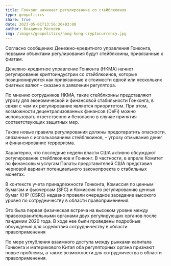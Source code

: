 ```yaml
---
title: Гонконг начинает регулирование со стейблкоинов
type: geopolitics
share: true
date: 2023-05-01T13:56:26+03:00
author: Владимир Матвеев
img: /images/geopolitics/hong-kong-cryptocurrency.jpg
---
```

Согласно сообщению Денежно-кредитного управления Гонконга, первыми объектами регулирования будут стейблкоины, привязанные к фиатам.

Денежно-кредитное управление Гонконга (HKMA) начнет регулирование криптоиндустрии со стэйблкоинов, которые позиционируются как привязанные к стоимости одной или нескольких фиатных валют – сказано в заявлении регулятора.

По мнению сотрудников HKMA, такие стейблкоины представляют угрозу для экономической и финансовой стабильности Гонконга, в связи с чем их регулирование является приоритетом. При этом, возможности децентрализованных финансов (DeFi) можно использовать ответственно и безопасно в случае принятия соответствующих защитных мер.

Также новые правила регулирования должны предотвратить опасности, связанные с использованием стейблкоинов, – угрозу отмывания денег и финансирование терроризма.

Характерно, что последние недели власти США активно обсуждают регулирование стейблкоинов и Гонконг. В частности, в апреле Комитет по финансовым услугам Палаты представителей США представил черновой вариант потенциального законопроекта о стабильных монетах.

В контексте учета принадлежности Гонконга, Комиссия по ценным бумагам и фьючерсам (SFC) и Комиссия по регулированию ценных бумаг КНР (CSRC) недавно провели очередное заседание высокого уровня по сотрудничеству в области правоприменения.

Это была первая физическая встреча на высоком уровне между правоохранительными органами двух регулирующих органов после пандемии 2020 года. В ходе нее были проведены подробные обсуждения для содействия сотрудничеству в области правоприменения

По мере углубления взаимного доступа между рынками капитала Гонконга и материкового Китая оба регуляторных органа признают новые проблемы, а также возможности для сотрудничества в области правоприменения.